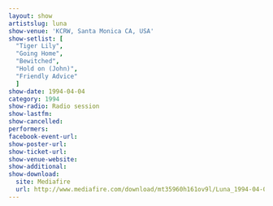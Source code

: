 ```yaml
---
layout: show
artistslug: luna
show-venue: 'KCRW, Santa Monica CA, USA'
show-setlist: [
  "Tiger Lily",
  "Going Home",
  "Bewitched",
  "Hold on (John)",
  "Friendly Advice"
  ]
show-date: 1994-04-04
category: 1994
show-radio: Radio session
show-lastfm: 
show-cancelled: 
performers: 
facebook-event-url: 
show-poster-url: 
show-ticket-url: 
show-venue-website: 
show-additional: 
show-download: 
  site: Mediafire
  url: http://www.mediafire.com/download/mt35960h161ov9l/Luna_1994-04-04__KCRW,_Santa_Monica,_CA,_USA.zip
---
```


